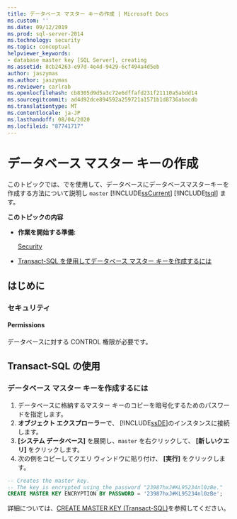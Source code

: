 ```yaml
---
title: データベース マスター キーの作成 | Microsoft Docs
ms.custom: ''
ms.date: 09/12/2019
ms.prod: sql-server-2014
ms.technology: security
ms.topic: conceptual
helpviewer_keywords:
- database master key [SQL Server], creating
ms.assetid: 8cb24263-e97d-4e4d-9429-6cf494a4d5eb
author: jaszymas
ms.author: jaszymas
ms.reviewer: carlrab
ms.openlocfilehash: cb8305d9d5a3c72e6dffafd231f21110a5abdd14
ms.sourcegitcommit: ad4d92dce894592a259721a1571b1d8736abacdb
ms.translationtype: MT
ms.contentlocale: ja-JP
ms.lasthandoff: 08/04/2020
ms.locfileid: "87741717"
---
```

# <a name="create-a-database-master-key"></a>データベース マスター キーの作成

このトピックでは、でを使用して、データベースにデータベースマスターキーを作成する方法について説明し `master` [!INCLUDE[ssCurrent](../../../includes/sscurrent-md.md)] [!INCLUDE[tsql](../../../includes/tsql-md.md)] ます。

**このトピックの内容**

- **作業を開始する準備:**

  [Security](#Security)

- [Transact-SQL を使用してデータベース マスター キーを作成するには](#TsqlProcedure)

## <a name="before-you-begin"></a><a name="BeforeYouBegin"></a> はじめに

### <a name="security"></a><a name="Security"></a> セキュリティ

#### <a name="permissions"></a><a name="Permissions"></a> Permissions

データベースに対する CONTROL 権限が必要です。

## <a name="using-transact-sql"></a><a name="TsqlProcedure"></a> Transact-SQL の使用

### <a name="to-create-a-database-master-key"></a>データベース マスター キーを作成するには

1. データベースに格納するマスター キーのコピーを暗号化するためのパスワードを指定します。
2. **オブジェクト エクスプローラー**で、 [!INCLUDE[ssDE](../../../includes/ssde-md.md)]のインスタンスに接続します。
3. **[システム データベース]** を展開し、`master` を右クリックして、 **[新しいクエリ]** をクリックします。
4. 次の例をコピーしてクエリ ウィンドウに貼り付け、 **[実行]** をクリックします。

  ```sql
  -- Creates the master key.
  -- The key is encrypted using the password "23987hxJ#KL95234nl0zBe."
  CREATE MASTER KEY ENCRYPTION BY PASSWORD = '23987hxJ#KL95234nl0zBe';
```

詳細については、[CREATE MASTER KEY &#40;Transact-SQL&#41;](/sql/t-sql/statements/create-master-key-transact-sql)を参照してください。
